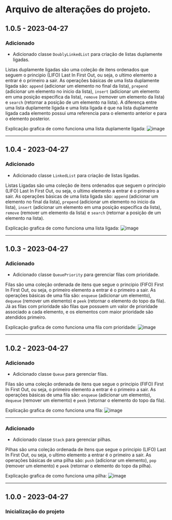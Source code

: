 # Arquivo de alterações do projeto.

## 1.0.5 - 2023-04-27

### Adicionado

- Adicionado classe `DoublyLinkedList` para criação de listas duplamente ligadas.

Listas duplamente ligadas são uma coleção de itens ordenados que seguem o principio (LIFO) Last In First Out, ou seja, o ultimo elemento a entrar é o primeiro a sair. As operações básicas de uma lista duplamente ligada são: `append` (adicionar um elemento no final da lista), `prepend` (adicionar um elemento no inicio da lista), `insert` (adicionar um elemento em uma posição especifica da lista), `remove` (remover um elemento da lista) e `search` (retornar a posição de um elemento na lista). A diferença entre uma lista duplamente ligada e uma lista ligada é que na lista duplamente ligada cada elemento possui uma referencia para o elemento anterior e para o elemento posterior.

Explicação grafica de como funciona uma lista duplamente ligada:
![image](https://user-images.githubusercontent.com/60474834/235016219-4227efa3-c728-408a-91af-16fc21563bed.png)

---

## 1.0.4 - 2023-04-27

### Adicionado

- Adicionado classe `LinkedList` para criação de listas ligadas.

Listas Ligadas são uma coleção de itens ordenados que seguem o principio (LIFO) Last In First Out, ou seja, o ultimo elemento a entrar é o primeiro a sair. As operações básicas de uma lista ligada são: `append` (adicionar um elemento no final da lista), `prepend` (adicionar um elemento no inicio da lista), `insert` (adicionar um elemento em uma posição especifica da lista), `remove` (remover um elemento da lista) e `search` (retornar a posição de um elemento na lista).

Explicação grafica de como funciona uma lista ligada:
![image](https://user-images.githubusercontent.com/60474834/234976457-5acfd3e9-f11e-472e-8eeb-9c5bb89accc0.png)

---

## 1.0.3 - 2023-04-27

### Adicionado

- Adicionado classe `QueuePriority` para gerenciar filas com prioridade.

Filas são uma coleção ordenada de itens que segue o principio (FIFO) First In First Out, ou seja, o primeiro elemento a entrar é o primeiro a sair. As operações básicas de uma fila são: `enqueue` (adicionar um elemento), `dequeue` (remover um elemento) e `peek` (retornar o elemento do topo da fila). Já as filas com prioridade são filas que possuem um valor de prioridade associado a cada elemento, e os elementos com maior prioridade são atendidos primeiro.

Explicação grafica de como funciona uma fila com prioridade:
![image](https://user-images.githubusercontent.com/60474834/234969808-4471121e-12a6-4bf7-80a1-23c19e94f4e8.png)

---

## 1.0.2 - 2023-04-27

### Adicionado

- Adicionado classe `Queue` para gerenciar filas.

Filas são uma coleção ordenada de itens que segue o principio (FIFO) First In First Out, ou seja, o primeiro elemento a entrar é o primeiro a sair. As operações básicas de uma fila são: `enqueue` (adicionar um elemento), `dequeue` (remover um elemento) e `peek` (retornar o elemento do topo da fila).

Explicação grafica de como funciona uma fila:
![image](https://user-images.githubusercontent.com/60474834/234966703-05273651-d5a0-4d00-a535-f1c58ee36285.png)

---

### Adicionado

- Adicionado classe `Stack` para gerenciar pilhas.

Pilhas são uma coleção ordenada de itens que segue o principio (LIFO) Last In First Out, ou seja, o ultimo elemento a entrar é o primeiro a sair. As operações básicas de uma pilha são: `push` (adicionar um elemento), `pop` (remover um elemento) e `peek` (retornar o elemento do topo da pilha).

Explicação grafica de como funciona uma pilha:
![image](https://user-images.githubusercontent.com/60474834/234957035-409ea4d8-44e5-46fd-8068-ce3b9c62866d.png)

---

## 1.0.0 - 2023-04-27

### Inicialização do projeto
